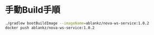 # 手動Build手順

``` sh
./gradlew bootBuildImage --imageName=ablankz/nova-ws-service:1.0.2
docker push ablankz/nova-ws-service:1.0.2
```
